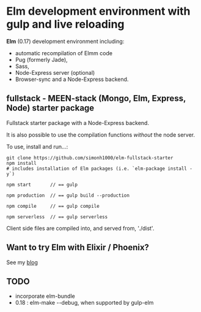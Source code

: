 # Elm development environment with gulp and live reloading

**Elm** (0.17) development environment including:

 - automatic recompilation of Elmm code
 - Pug (formerly Jade),
 - Sass,
 - Node-Express server (optional)
 - Browser-sync and a Node-Express backend.

## fullstack - MEEN-stack (Mongo, Elm, Express, Node) starter package

Fullstack starter package with a Node-Express backend.

It is also possible to use the compilation functions *without* the node server.

To use, install and run...:

```
git clone https://github.com/simonh1000/elm-fullstack-starter
npm install
# includes installation of Elm packages (i.e. `elm-package install -y`)

npm start       // == gulp

npm production  // == gulp build --production

npm compile     // == gulp compile

npm serverless  // == gulp serverless
```

Client side files are compiled into, and served from, './dist'.

## Want to try Elm with Elixir / Phoenix?
See my [blog](http://simonh1000.github.io/2016/10/elm-phoenix-gulp/)

## TODO

 - incorporate elm-bundle
 - 0.18 : elm-make --debug, when supported by gulp-elm
